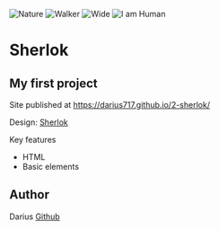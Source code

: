 ![Nature](https://img.shields.io/badge/Nature-Savers-yellowgreen)
![Walker](https://img.shields.io/badge/Sky-Walkies-blue)
![Wide](https://img.shields.io/badge/Wide-Mind-yellowgreen)
![I am Human](https://img.shields.io/badge/I%60m-Human-blue)

# Sherlok

## My first project

Site published at https://darius717.github.io/2-sherlok/

Design: [Sherlok](https://cdn.discordapp.com/attachments/648536139677958156/648860542743740428/404-Web-Page-Design-Examples-6.png)

Key features

- HTML 
- Basic elements

## Author

Darius [Github](https://github.com/darius717)

